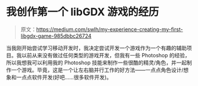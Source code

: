 # 我创作第一个 libGDX 游戏的经历

> 原文：<https://medium.com/swlh/my-experience-creating-my-first-libgdx-game-985dbbc26724>

当我刚开始尝试学习移动开发时，我决定尝试开发一个游戏作为一个有趣的辅助项目。我以前从来没有做过任何类型的游戏开发，但我有一些 Photoshop 的经验，所以我想我可以利用我的 Photoshop 技能来制作一些很酷的精灵/角色，并一起制作一个游戏。毕竟，这是一个让左右脑并行工作的好方法——一点点角色设计/想象和一点点软件开发(好吧……很多软件开发)。